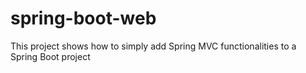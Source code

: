 # spring-boot-web
This project shows how to simply add Spring MVC functionalities to a Spring Boot project
